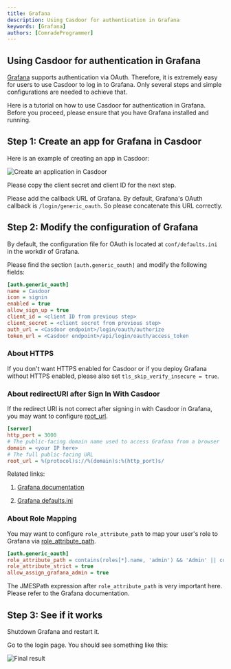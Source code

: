 ```yaml
---
title: Grafana
description: Using Casdoor for authentication in Grafana
keywords: [Grafana]
authors: [ComradeProgrammer]
---
```


## Using Casdoor for authentication in Grafana

[Grafana](https://grafana.com/oss/grafana/) supports authentication via OAuth. Therefore, it is extremely easy for users to use Casdoor to log in to Grafana. Only several steps and simple configurations are needed to achieve that.

Here is a tutorial on how to use Casdoor for authentication in Grafana. Before you proceed, please ensure that you have Grafana installed and running.

## Step 1: Create an app for Grafana in Casdoor

Here is an example of creating an app in Casdoor:

![Create an application in Casdoor](/img/integration/go/grafana/grafana_1.png)

Please copy the client secret and client ID for the next step.

Please add the callback URL of Grafana. By default, Grafana's OAuth callback is `/login/generic_oauth`. So please concatenate this URL correctly.

## Step 2: Modify the configuration of Grafana

By default, the configuration file for OAuth is located at `conf/defaults.ini` in the workdir of Grafana.

Please find the section `[auth.generic_oauth]` and modify the following fields:

```ini
[auth.generic_oauth]
name = Casdoor
icon = signin
enabled = true
allow_sign_up = true
client_id = <client ID from previous step>
client_secret = <client secret from previous step>
auth_url = <Casdoor endpoint>/login/oauth/authorize
token_url = <Casdoor endpoint>/api/login/oauth/access_token

```

### About HTTPS

If you don't want HTTPS enabled for Casdoor or if you deploy Grafana without HTTPS enabled, please also set `tls_skip_verify_insecure = true`.

### About redirectURI after Sign In With Casdoor  

If the redirect URI is not correct after signing in with Casdoor in Grafana, you may want to configure [root_url](https://stackoverflow.com/a/69814805).  

```ini
[server]
http_port = 3000
# The public-facing domain name used to access Grafana from a browser
domain = <your IP here>
# The full public-facing URL
root_url = %(protocol)s://%(domain)s:%(http_port)s/
```

Related links:

1. [Grafana documentation](https://grafana.com/docs/grafana/latest/setup-grafana/configure-grafana/#root_url)

2. [Grafana defaults.ini](https://github.com/grafana/grafana/blob/main/conf/defaults.ini)

### About Role Mapping

You may want to configure `role_attribute_path` to map your user's role to Grafana via [role_attribute_path](https://grafana.com/docs/grafana/latest/setup-grafana/configure-security/configure-authentication/generic-oauth/#role-mapping).

```ini
[auth.generic_oauth]
role_attribute_path = contains(roles[*].name, 'admin') && 'Admin' || contains(roles[*].name, 'editor') && 'Editor' || 'Viewer'
role_attribute_strict = true
allow_assign_grafana_admin = true
```

The JMESPath expression after `role_attribute_path` is very important here. Please refer to the Grafana documentation.

## Step 3: See if it works

Shutdown Grafana and restart it.

Go to the login page. You should see something like this:

![Final result](/img/integration/go/grafana/grafana_2.png)
